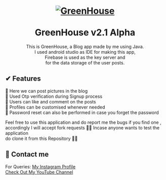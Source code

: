 <h1 align="center">
  <br>
  <a href="https://github.com/utsanjan/GreenHouse">
  <img src="https://1.bp.blogspot.com/-t3WFjSryxUc/YD8_JGwEfcI/AAAAAAAAbZc/T9ueL13SzGYar40mb-aie3lJ74Vjn0NYACLcBGAsYHQ/s200/__launcher_icon.png"
  alt="GreenHouse">
  </a><br><br>
  GreenHouse v2.1 Alpha
  <br>
</h1>


<p align="center">This is GreenHouse, a Blog app made by me using Java.<br>
I used android studio as IDE for making this app,<br>
Firebase is used as the key server and<br>
for the data storage of the user posts.</p>

## ✔ Features

🔸 Here we can post pictures in the blog<br>
🔸 Used Otp verification during Signup process<br>
🔸 Users can like and comment on the posts<br>
🔸 Profiles can be customised whenever needed<br>
🔸 Password reset can also be performed in case you forget the password<br>

Feel free to use this application and do report me the bugs if you find one ,
accordingly I will accept fork requests ✌🏻
Incase anyone wants to test the application<br>
do clone it from this Repository 👍🏻

## 📩 Contact me  

For Queries: [My Instagram Profile](https://www.instagram.com/utsanjan/)  
[Check Out My YouTube Channel](https://www.youtube.com/DopeSatan)
